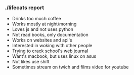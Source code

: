 ### ./lifecats report

- Drinks too much coffee
- Works mostly at night/morning
- Loves js and not uses python
- Not read books, only documentation
- Works on websites and api's
- Interested in woking with other people
- Trying to crack school's web journal
- Want's macbook, but uses linux on asus
- Not likes use shift 
- Sometimes stream on twich and films video for youtube
